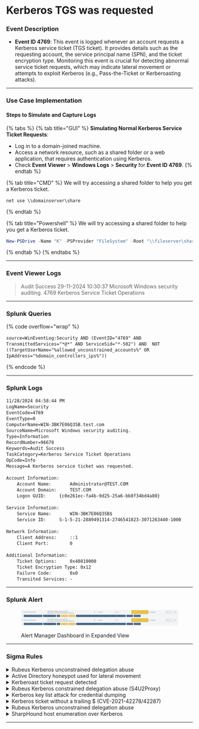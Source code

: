 # Kerberos TGS was requested

### Event Description

* **Event ID 4769**: This event is logged whenever an account requests a Kerberos service ticket (TGS ticket). It provides details such as the requesting account, the service principal name (SPN), and the ticket encryption type. Monitoring this event is crucial for detecting abnormal service ticket requests, which may indicate lateral movement or attempts to exploit Kerberos (e.g., Pass-the-Ticket or Kerberoasting attacks).

***

### Use Case Implementation

#### Steps to Simulate and Capture Logs

{% tabs %}
{% tab title="GUI" %}
**Simulating Normal Kerberos Service Ticket Requests**:

* Log in to a domain-joined machine.
* Access a network resource, such as a shared folder or a web application, that requires authentication using Kerberos.
* Check **Event Viewer** > **Windows Logs** > **Security** for **Event ID 4769**.
{% endtab %}

{% tab title="CMD" %}
We will try accessing a shared folder to help you get a Kerberos ticket.

```batch
net use \\domainserver\share
```
{% endtab %}

{% tab title="Powershell" %}
We will try accessing a shared folder to help you get a Kerberos ticket.

```powershell
New-PSDrive -Name "K" -PSProvider "FileSystem" -Root "\\fileserver\shared"
```
{% endtab %}
{% endtabs %}

***

### Event Viewer Logs

> Audit Success 29-11-2024 10:30:37 Microsoft Windows security auditing. 4769 Kerberos Service Ticket Operations

***

### Splunk Queries

{% code overflow="wrap" %}
```splunk-spl
source=WinEventLog:Security AND (EventID="4769" AND TransmittedServices="*@*" AND ServiceSid="*-502") AND  NOT ((TargetUserName="%allowed_unconstrained_accounts%" OR IpAddress="%domain_controllers_ips%"))
```
{% endcode %}

***

### Splunk Logs

```
11/28/2024 04:58:44 PM
LogName=Security
EventCode=4769
EventType=0
ComputerName=WIN-3BK7E06Q35B.test.com
SourceName=Microsoft Windows security auditing.
Type=Information
RecordNumber=96678
Keywords=Audit Success
TaskCategory=Kerberos Service Ticket Operations
OpCode=Info
Message=A Kerberos service ticket was requested.

Account Information:
	Account Name:		Administrator@TEST.COM
	Account Domain:		TEST.COM
	Logon GUID:		{c0e261ec-fa4b-9d25-25a6-bb8f34bd4a80}

Service Information:
	Service Name:		WIN-3BK7E06Q35B$
	Service ID:		S-1-5-21-2889491314-2746541823-3071263440-1000

Network Information:
	Client Address:		::1
	Client Port:		0

Additional Information:
	Ticket Options:		0x40810000
	Ticket Encryption Type:	0x12
	Failure Code:		0x0
	Transited Services:	-
```

***

### Splunk Alert

<figure><img src="../../.gitbook/assets/image.png" alt=""><figcaption><p>Alert Manager Dashboard in Expanded View</p></figcaption></figure>

***

### Sigma Rules

<details>

<summary>Rubeus Kerberos unconstrained delegation abuse</summary>

```yaml
title: Rubeus Kerberos unconstrained delegation abuse
description: Detects scenarios where an attacker abuse Kerberos unconstrained delegation for domain persistence.
references:
- https://dirkjanm.io/krbrelayx-unconstrained-delegation-abuse-toolkit/
- https://www.harmj0y.net/blog/activedirectory/s4u2pwnage/
- https://shenaniganslabs.io/2019/01/28/Wagging-the-Dog.html
- https://www.ired.team/offensive-security-experiments/active-directory-kerberos-abuse/abusing-kerberos-constrained-delegation
- https://www.guidepointsecurity.com/delegating-like-a-boss-abusing-kerberos-delegation-in-active-directory/
- https://stealthbits.com/blog/what-is-kerberos-delegation-an-overview-of-kerberos-delegation/
- https://www.thehacker.recipes/ad/movement/kerberos/delegations#talk
tags:
- attack.credential_access
- attack.t1558
author: mdecrevoisier
status: experimental
logsource:
  product: windows
  service: security
detection:
  selection:
    EventID: 4769
    TransmittedServices|contains: '@'
    ServiceSid|endswith: '-502' # Krbtgt account SID
  filter:
    - TargetUserName: '%allowed_unconstrained_accounts%' # User accounts allowed to perform unconstrained delegation
    - IpAddress: '%domain_controllers_ips%'              # reduce amount of false positives
  condition: selection and not filter
falsepositives:
- Accounts with unconstrained delegation enabled
level: high
```

{% code overflow="wrap" %}
```splunk-spl
source=WinEventLog:Security AND (EventID="4769" AND TransmittedServices="*@*" AND ServiceSid="*-502") AND  NOT ((TargetUserName="%allowed_unconstrained_accounts%" OR IpAddress="%domain_controllers_ips%"))
```
{% endcode %}

</details>

<details>

<summary>Active Directory honeypot used for lateral movement</summary>

```yaml
title: Active Directory honeypot used for lateral movement
description: Detects scenarios where an attacker is using
requirements: ensure that those accounts are "attractive", documented, do not create any breach and cannot be used against your organization.
references:
- https://github.com/mdecrevoisier/EVTX-to-MITRE-Attack/tree/master/TA0007-Discovery/T1087-Account%20discovery
- http://www.labofapenetrationtester.com/2018/10/deploy-deception.html
- https://jblog.javelin-networks.com/blog/the-honeypot-buster/
tags:
- attack.lateral_movement
- attack.t1021
author: mdecrevoisier
status: experimental
logsource:
  product: windows
  service: security
detection:
  selection:
    EventID:
      - 4624
      - 4625
      - 4768
      - 4769
      - 4770
      - 4771
      - 5140
      - 5145
    TargetUserName: '%honeypot_account_list%'
  condition: selection
falsepositives:
- pentest
level: high
```

{% code overflow="wrap" %}
```splunk-spl
source=WinEventLog:Security AND ((EventID="4624" OR EventID="4625" OR EventID="4768" OR EventID="4769" OR EventID="4770" OR EventID="4771" OR EventID="5140" OR EventID="5145") AND TargetUserName="%honeypot_account_list%")
```
{% endcode %}

</details>

<details>

<summary>Kerberoast ticket request detected</summary>

```yaml
title: Kerberoast ticket request detected
name: kerberoast_ticket_request
description: Detects scenarios where an attacker requests a Kerberoast ticket with low encryption to perform offline brutforce and forge a new ticket to get access to the targeted resource.
references:
  - https://github.com/mdecrevoisier/EVTX-to-MITRE-Attack/tree/master/TA0006-Credential%20Access/T1558-Steal%20or%20Forge%20Kerberos%20Tickets
  - https://www.trustedsec.com/blog/the-art-of-bypassing-kerberoast-detections-with-orpheus/
  - https://blog.harmj0y.net/redteaming/kerberoasting-revisited/
  - https://blog.harmj0y.net/powershell/kerberoasting-without-mimikatz/
  - https://www.hackingarticles.in/as-rep-roasting/
  - https://adsecurity.org/?p=2293
  - https://adsecurity.org/?p=3458
  - https://blog.stealthbits.com/extracting-service-account-passwords-with-kerberoasting/
  - https://blogs.technet.microsoft.com/motiba/2018/02/23/detecting-kerberoasting-activity-using-azure-security-center/
  - https://github.com/nidem/kerberoast
  - https://github.com/skelsec/kerberoast
  - https://posts.specterops.io/capability-abstraction-fbeaeeb26384
  - https://www.trimarcsecurity.com/single-post/TrimarcResearch/Detecting-Kerberoasting-Activity
  - https://m365internals.com/2021/11/08/kerberoast-with-opsec/
  - https://redcanary.com/blog/marshmallows-and-kerberoasting/
  - https://www.semperis.com/blog/new-attack-paths-as-requested-sts/
  - https://www.trustedsec.com/blog/the-art-of-bypassing-kerberoast-detections-with-orpheus/
  - https://nored0x.github.io/red-teaming/Kerberos-Attacks-Kerbroasting/
tags:
  - attack.credential_access
  - attack.t1558.003
author: mdecrevoisier
status: experimental
logsource:
  product: windows
  service: security
detection:
  selection:
    EventID: 4769
    #TicketOptions: # depending on the source/tool, the options may change.
    #- 0x40810000
    #- 0x40800000
    #- 0x40810010
    #- 0x40800010
    TicketEncryptionType: 0x17 # RC4-HMAC
    Status: 0x0 # Success
  filter:
    - ServiceName|endswith: "$" # Exclude computer account services
    - ServiceSid: "S-1-5-21-*-0" # Exclude domain Service
    - ServiceSid|endswith: "-502" # Exclude Krbtgt service
    - TargetUserName|contains: "$@" # Exclude computer accounts requests
    - IpAddress:
        - "::1"
        - "127.0.0.1"
        - "%domain_controllers_ips%"
    #- ServiceName NOT IN TargetUserName (NOT SUPPORTED BY ALL SIEM)
  condition: selection and not filter
falsepositives:
  - Applications using RC4 encryption (SAP, Azure AD, legacy applications...)
level: high

---
title: Kerberoast ticket request detected Count
status: experimental
correlation:
  type: value_count
  rules:
    - kerberoast_ticket_request
  group-by:
    - ServiceName
  timespan: 30m
  condition:
    gte: 2
    field: IpAddress
level: high

```

{% code overflow="wrap" %}
```splunk-spl
source="WinEventLog:Security" EventCode=4769 TicketEncryptionType=23 Status=0 NOT (ServiceName="*$" OR ServiceSid="S-1-5-21-*-0" OR ServiceSid="*-502" OR TargetUserName="*$@*" OR IpAddress IN ("::1", "127.0.0.1", "%domain_controllers_ips%"))

| bin _time span=30m
| stats dc(IpAddress) as value_count by _time ServiceName

| search value_count >= 2
```
{% endcode %}

</details>

<details>

<summary>Rubeus Kerberos constrained delegation abuse (S4U2Proxy)</summary>

```yaml
title: Rubeus Kerberos constrained delegation abuse (S4U2Proxy)
description: Detects scenarios where an attacker abuse Kerberos constrained delegation in order to escalate privileges.
references:
- https://dirkjanm.io/krbrelayx-unconstrained-delegation-abuse-toolkit/
- https://www.harmj0y.net/blog/activedirectory/s4u2pwnage/
- https://shenaniganslabs.io/2019/01/28/Wagging-the-Dog.html
- https://www.ired.team/offensive-security-experiments/active-directory-kerberos-abuse/abusing-kerberos-constrained-delegation
- https://www.guidepointsecurity.com/delegating-like-a-boss-abusing-kerberos-delegation-in-active-directory/
- https://stealthbits.com/blog/what-is-kerberos-delegation-an-overview-of-kerberos-delegation/
- https://www.thehacker.recipes/ad/movement/kerberos/delegations#talk
tags:
- attack.credential_access
- attack.t1558
author: mdecrevoisier
status: experimental
logsource:
  product: windows
  service: security
detection:
  selection:
    EventID: 4769
    TransmittedServices|contains: '@'
  filter:
    - ServiceSid|endswith: '-502' # Krbtgt account SID is excluded as it may be related to "Unconstrained Domain Persistence" (see other rule)
    - TargetUserName: '%allowed_S4U2Proxy_accounts%' # User accounts allowed to perform constrained delegation
    - IpAddress: '%domain_controllers_ips%'          # reduce amount of false positives
  condition: selection and not filter
falsepositives:
- Accounts with constrained delegation enabled
level: high
```

{% code overflow="wrap" %}
```splunk-spl
source=WinEventLog:Security AND (EventID="4769" AND TransmittedServices="*@*") AND  NOT ((ServiceSid="*-502" OR TargetUserName="%allowed_S4U2Proxy_accounts%" OR IpAddress="%domain_controllers_ips%"))
```
{% endcode %}

</details>

<details>

<summary>Kerberos key list attack for credential dumping</summary>

```yaml
title: Kerberos key list attack for credential dumping
description: Detects scenarios where an attacker attempts to forge a special Kerberos service ticket in order to extract credentials from Read Only Domain Controllers (RODC).
references:
- https://www.secureauth.com/blog/the-kerberos-key-list-attack-the-return-of-the-read-only-domain-controllers/
- https://www.tarlogic.com/blog/how-to-attack-kerberos/
tags:
- attack.credential_access
- attack.t1003 # credential dumping
- attack.t1558 # forget ticket
author: mdecrevoisier
status: experimental
logsource:
  product: windows
  service: security
detection:
  selection:
    EventID: 4769
    Status: 0x0 # Success
    TicketOptions: '0x10000' # proxiable ticket
  filter:
    - IpAddress: '%domain_controllers_ips%'     # reduce amount of false positives
    - TargetUserName: '%account_allowed_proxy%' # accounts allowed to perform proxiable requests
  condition: selection and not filter
falsepositives:
- Applications or services performing delegation activities, ADFS servers
level: high
```

{% code overflow="wrap" %}
```splunk-spl
source=WinEventLog:Security AND (EventID="4769" AND Status="0" AND TicketOptions="0x10000") AND  NOT ((IpAddress="%domain_controllers_ips%" OR TargetUserName="%account_allowed_proxy%"))
```
{% endcode %}

</details>

<details>

<summary>Kerberos ticket without a trailing $ (CVE-2021-42278/42287)</summary>

```yaml
title: Kerberos ticket without a trailing $ (CVE-2021-42278/42287)
description: Detects scenarios where an attacker attempts to spoof the SAM account name of a a domain controller in order to impersonate it. Vulnerability comes from that computer accounts should have a trailing $ in their name (i.e. sAMAccountName attribute) but no validation process existed until the patch was released. During the offensive phase, attacker will create and rename the sAMAccountName of a computer account to look like the one of a domain controller.
references:
- https://github.com/mdecrevoisier/EVTX-to-MITRE-Attack/tree/master/TA0006-Credential%20Access/T1558-Steal%20or%20Forge%20Kerberos%20Tickets
- https://exploit.ph/cve-2021-42287-cve-2021-42278-weaponisation.html
- https://www.thehacker.recipes/ad/movement/kerberos/samaccountname-spoofing
- https://support.microsoft.com/en-us/topic/kb5008380-authentication-updates-cve-2021-42287-9dafac11-e0d0-4cb8-959a-143bd0201041
- https://github.com/WazeHell/sam-the-admin
- https://github.com/cube0x0/noPac
- https://github.com/ly4k/Pachine
- https://cloudbrothers.info/en/exploit-kerberos-samaccountname-spoofing/
tags:
- attack.credential_access
- attack.t1558 # forged ticket
- attack.privilege_escalation
- attack.t1068 # exploitation for privilege escalation
author: mdecrevoisier
status: experimental
logsource:
  product: windows
  service: security
detection:
  selection_tgt:
    EventID: 4768
    Status: 0x0 # Success
    ServiceSid|endswith: '-502' # Krbtgt account SID
    #TargetUserName.lower() == Computer.split(".")[0].lower() # normal behavior would be that TargetUsername and Computer are different (DC01$ and DC01.domain.lan). Having both matching is suspicious.

  selection_tgs:
    EventID: 4769
    Status: 0x0 # Success
    ServiceName|endswith: $
    #TargetUserName.split("@")[0].lower() == Computer.split(".")[0].lower() # normal behavior would be that TargetUsername and Computer are different (DC01$@domain.lan vs DC01.domain.lan). Having both matching is suspicious.

  selection_host:
    TargetUserName|contains: "$"

  condition: (selection_tgt or selection_tgs) and not selection_host
falsepositives:
- None
level: high

```

{% code overflow="wrap" %}
```splunk-spl
source=WinEventLog:Security AND ((EventID="4768" AND Status="0" AND ServiceSid="*-502") OR (EventID="4769" AND Status="0" AND ServiceName="*$")) AND  NOT (TargetUserName="*$*")
```
{% endcode %}

</details>

<details>

<summary>Rubeus Kerberos unconstrained delegation abuse</summary>

```yaml
title: Rubeus Kerberos unconstrained delegation abuse
description: Detects scenarios where an attacker abuse Kerberos unconstrained delegation for domain persistence.
references:
- https://dirkjanm.io/krbrelayx-unconstrained-delegation-abuse-toolkit/
- https://www.harmj0y.net/blog/activedirectory/s4u2pwnage/
- https://shenaniganslabs.io/2019/01/28/Wagging-the-Dog.html
- https://www.ired.team/offensive-security-experiments/active-directory-kerberos-abuse/abusing-kerberos-constrained-delegation
- https://www.guidepointsecurity.com/delegating-like-a-boss-abusing-kerberos-delegation-in-active-directory/
- https://stealthbits.com/blog/what-is-kerberos-delegation-an-overview-of-kerberos-delegation/
- https://www.thehacker.recipes/ad/movement/kerberos/delegations#talk
tags:
- attack.credential_access
- attack.t1558
author: mdecrevoisier
status: experimental
logsource:
  product: windows
  service: security
detection:
  selection:
    EventID: 4769
    TransmittedServices|contains: '@'
    ServiceSid|endswith: '-502' # Krbtgt account SID
  filter:
    - TargetUserName: '%allowed_unconstrained_accounts%' # User accounts allowed to perform unconstrained delegation
    - IpAddress: '%domain_controllers_ips%'              # reduce amount of false positives
  condition: selection and not filter
falsepositives:
- Accounts with unconstrained delegation enabled
level: high
```

{% code overflow="wrap" %}
```splunk-spl
source=WinEventLog:Security AND (EventID="4769" AND TransmittedServices="*@*" AND ServiceSid="*-502") AND  NOT ((TargetUserName="%allowed_unconstrained_accounts%" OR IpAddress="%domain_controllers_ips%"))
```
{% endcode %}

</details>

<details>

<summary>SharpHound host enumeration over Kerberos</summary>

```yaml
title: SharpHound host enumeration over Kerberos
name: sharphound_enumeration_kerberos
description: Detect if a source host is requesting multiple Kerberos Service tickets (TGS) for different assets in a short period of time.
references:
  - https://docs.microsoft.com/en-us/windows/security/threat-protection/auditing/event-4769
  - https://github.com/mdecrevoisier/EVTX-to-MITRE-Attack/tree/master/TA0007-Discovery/T1087-Account%20discovery
  - https://www.splunk.com/en_us/blog/security/sharing-is-not-caring-hunting-for-file-share-discovery.html
tags:
  - attack.discovery
  - attack.t1069.002
  - attack.t1087.002
author: mdecrevoisier
status: experimental
logsource:
  product: windows
  service: security
detection:
  selection:
    EventID: 4769
    ServiceName|endswith: "$"
    Status: 0x0
  filter:
    - IpAddress:
        - "::1"
        - "%domain_controllers_ip%"
    - TargetUserName|contains: "$@" # excludes computer accounts
  condition: selection and not filter
  timeframe: 5m
falsepositives:
  - Administrator activity, backup software
level: medium

---
title: SharpHound host enumeration over Kerberos Count
status: experimental
correlation:
  type: value_count
  rules:
    - sharphound_enumeration_kerberos
  group-by:
    - ServiceName
  timespan: 15m
  condition:
    gte: 20
    field: IpAddress
level: high

```

{% code overflow="wrap" %}
```splunk-spl
source="WinEventLog:Security" EventCode=4769 ServiceName="*$" Status=0 NOT (IpAddress IN ("::1", "%domain_controllers_ip%") OR TargetUserName="*$@*")

| bin _time span=5m
| stats dc(IpAddress) as value_count by _time ServiceName

| search value_count >= 20
```
{% endcode %}

</details>

***
